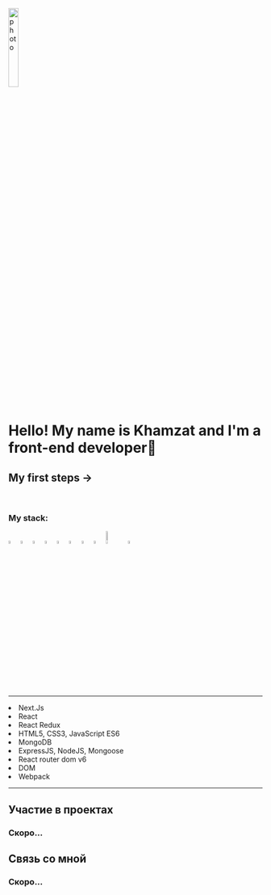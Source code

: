  
 <img align=center width=20% src="https://cdn1.iconfinder.com/data/icons/business-568/24/name_id_tag_license_identity_office-256.png" alt="photo" /><h1>Hello! My name is Khamzat and I'm a front-end developer🌱 </h1>
  
  <h2>My first steps →</h2>
  <br />


<h3>My stack:</h3>

<div>
 
  <img width=4% src="https://cdn1.iconfinder.com/data/icons/logotypes/32/badge-html-5-256.png" />
 <img width=4% src="https://cdn1.iconfinder.com/data/icons/logotypes/32/badge-css-3-256.png" alt="photoReact" />
  <img  width=4% src="https://cdn2.iconfinder.com/data/icons/designer-skills/128/code-programming-javascript-software-develop-command-language-256.png" alt="photoJs" />

 

<img width=4% src="https://cdn0.iconfinder.com/data/icons/logos-brands-in-colors/128/react-256.png" alt="photoReact" />

  <img width=4%  src="https://img.icons8.com/color/452/redux.png" alt="photoReact" />
  <img width=4% src="https://cdn1.iconfinder.com/data/icons/akar-vol-1/24/nextjs-fill-256.png"/>


 
         
 <img width=4% src="https://cdn.icon-icons.com/icons2/2415/PNG/512/mongodb_plain_wordmark_logo_icon_146423.png" alt="photoJs" />

  <img  width=4% src="https://the-guild.dev/blog-assets/nodejs-esm/nodejs_logo.png" alt="photoJs" />
     <img width=8% src="https://www.codesmith.io/hs-fs/hubfs/Blog%20Images/Blog%20Photos/react-router-logo.png?width=600&name=react-router-logo.png" alt="photoJs" />
   <img width=4% src="https://img.icons8.com/dusk/344/webpack.png" alt="photoJs" />
 

             
 
    
</div>

<hr>
  <li>Next.Js</li>
  <li>React</li>
  <li>React Redux</li>
  <li>HTML5, CSS3, JavaScript ES6</li>

  <li>MongoDB</li>
  <li>ExpressJS, NodeJS, Mongoose</li>
  <li>React router dom v6</li>
  <li>DOM</li>
  <li>Webpack</li>
  <hr>



<h2>Участие в проектах</h2>
</hr>
<h3>Скоро...</h3>

<h2>Связь со мной</h2>
<h3>Скоро...</h3>

